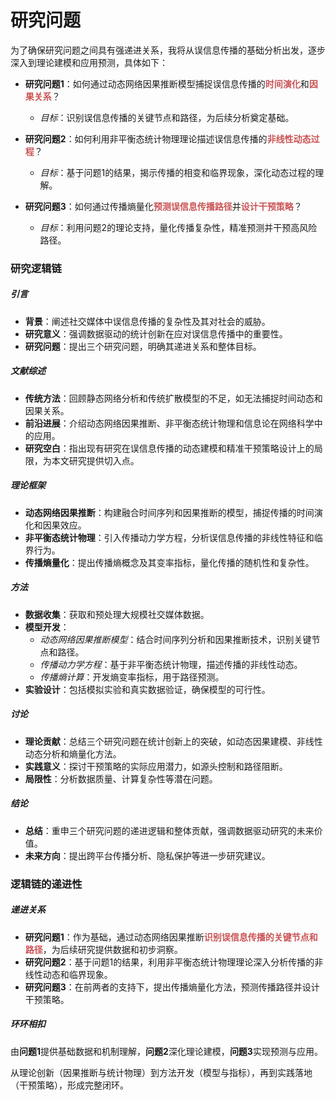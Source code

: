 # 研究问题

为了确保研究问题之间具有强递进关系，我将从误信息传播的基础分析出发，逐步深入到理论建模和应用预测，具体如下：

- **研究问题1**：如何通过动态网络因果推断模型捕捉误信息传播的<span style="font-weight:bold; color:rgb(202, 83, 85)">时间演化</span>和<span style="font-weight:bold; color:rgb(202, 83, 85)">因果关系</span>？  
  - *目标*：识别误信息传播的关键节点和路径，为后续分析奠定基础。
  
- **研究问题2**：如何利用非平衡态统计物理理论描述误信息传播的<span style="font-weight:bold; color:rgb(202, 83, 85)">非线性动态过程</span>？  
  - *目标*：基于问题1的结果，揭示传播的相变和临界现象，深化动态过程的理解。

- **研究问题3**：如何通过传播熵量化<span style="font-weight:bold; color:rgb(202, 83, 85)">预测误信息传播路径</span>并<span style="font-weight:bold; color:rgb(202, 83, 85)">设计干预策略</span>？  
  - *目标*：利用问题2的理论支持，量化传播复杂性，精准预测并干预高风险路径。

### 研究逻辑链

##### 引言
- **背景**：阐述社交媒体中误信息传播的复杂性及其对社会的威胁。
- **研究意义**：强调数据驱动的统计创新在应对误信息传播中的重要性。
- **研究问题**：提出三个研究问题，明确其递进关系和整体目标。

##### 文献综述
- **传统方法**：回顾静态网络分析和传统扩散模型的不足，如无法捕捉时间动态和因果关系。
- **前沿进展**：介绍动态网络因果推断、非平衡态统计物理和信息论在网络科学中的应用。
- **研究空白**：指出现有研究在误信息传播的动态建模和精准干预策略设计上的局限，为本文研究提供切入点。

##### 理论框架
- **动态网络因果推断**：构建融合时间序列和因果推断的模型，捕捉传播的时间演化和因果效应。
- **非平衡态统计物理**：引入传播动力学方程，分析误信息传播的非线性特征和临界行为。
- **传播熵量化**：提出传播熵概念及其变率指标，量化传播的随机性和复杂性。

##### 方法
- **数据收集**：获取和预处理大规模社交媒体数据。
- **模型开发**：
  - *动态网络因果推断模型*：结合时间序列分析和因果推断技术，识别关键节点和路径。
  - *传播动力学方程*：基于非平衡态统计物理，描述传播的非线性动态。
  - *传播熵计算*：开发熵变率指标，用于路径预测。
- **实验设计**：包括模拟实验和真实数据验证，确保模型的可行性。

##### 讨论
- **理论贡献**：总结三个研究问题在统计创新上的突破，如动态因果建模、非线性动态分析和熵量化方法。
- **实践意义**：探讨干预策略的实际应用潜力，如源头控制和路径阻断。
- **局限性**：分析数据质量、计算复杂性等潜在问题。

##### 结论
- **总结**：重申三个研究问题的递进逻辑和整体贡献，强调数据驱动研究的未来价值。
- **未来方向**：提出跨平台传播分析、隐私保护等进一步研究建议。

### 逻辑链的递进性

##### 递进关系
- **研究问题1**：作为基础，通过动态网络因果推断<span style="font-weight:bold; color:rgb(202, 83, 85)">识别误信息传播的关键节点和路径</span>，为后续研究提供数据和初步洞察。
- **研究问题2**：基于问题1的结果，利用非平衡态统计物理理论深入分析传播的非线性动态和临界现象。
- **研究问题3**：在前两者的支持下，提出传播熵量化方法，预测传播路径并设计干预策略。

##### 环环相扣
由**问题1**提供基础数据和机制理解，**问题2**深化理论建模，**问题3**实现预测与应用。

从理论创新（因果推断与统计物理）到方法开发（模型与指标），再到实践落地（干预策略），形成完整闭环。

